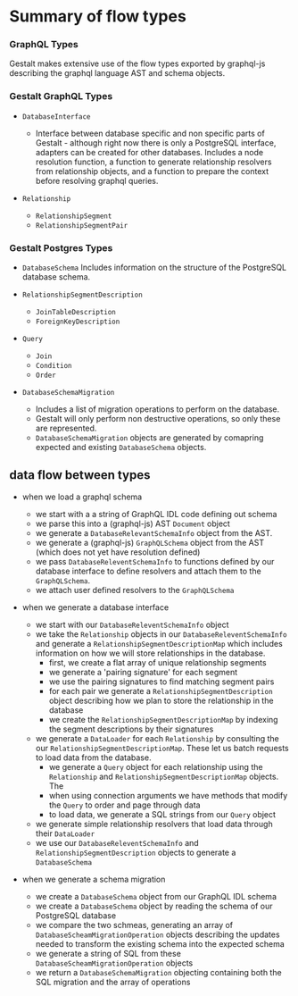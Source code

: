 # Summary of flow types


### GraphQL Types

Gestalt makes extensive use of the flow types exported by graphql-js describing
the graphql language AST and schema objects.


### Gestalt GraphQL Types

- `DatabaseInterface`
  - Interface between database specific and non specific parts of Gestalt -
    although right now there is only a PostgreSQL interface, adapters can be
    created for other databases.  Includes a node resolution function, a
    function to generate relationship resolvers from relationship objects, and a
    function to prepare the context before resolving graphql queries.

- `Relationship`
  - `RelationshipSegment`
  - `RelationshipSegmentPair`


### Gestalt Postgres Types

- `DatabaseSchema`
  Includes information on the structure of the PostgreSQL database schema.

- `RelationshipSegmentDescription`
  - `JoinTableDescription`
  - `ForeignKeyDescription`

- `Query`
  - `Join`
  - `Condition`
  - `Order`

- `DatabaseSchemaMigration`
  - Includes a list of migration operations to perform on the database.
  - Gestalt will only perform non destructive operations, so only these are
    represented.
  - `DatabaseSchemaMigration` objects are generated by comapring expected and
    existing `DatabaseSchema` objects.


## data flow between types

- when we load a graphql schema
  - we start with a a string of GraphQL IDL code defining out schema
  - we parse this into a (graphql-js) AST `Document` object
  - we generate a `DatabaseRelevantSchemaInfo` object from the AST.
  - we generate a (graphql-js) `GraphQLSchema` object from the AST (which does
    not yet have resolution defined)
  - we pass `DatabaseReleventSchemaInfo` to functions defined by our database
    interface to define resolvers and attach them to the `GraphQLSchema`.
  - we attach user defined resolvers to the `GraphQLSchema`

- when we generate a database interface
  - we start with our `DatabaseReleventSchemaInfo` object
  - we take the `Relationship` objects in our `DatabaseReleventSchemaInfo` and
    generate a `RelationshipSegmentDescriptionMap` which includes information on
    how we will store relationships in the database.
    - first, we create a flat array of unique relationship segments
    - we generate a 'pairing signature' for each segment
    - we use the pairing signatures to find matching segment pairs
    - for each pair we generate a `RelationshipSegmentDescription` object
      describing how we plan to store the relationship in the database
    - we create the `RelationshipSegmentDescriptionMap` by indexing the segment
      descriptions by their signatures
  - we generate a `DataLoader` for each `Relationship` by consulting the our
    `RelationshipSegmentDescriptionMap`.  These let us batch requests to load
    data from the database.
    - we generate a `Query` object for each relationship using the
      `Relationship` and `RelationshipSegmentDescriptionMap` objects.  The
    - when using connection arguments we have methods that modify the `Query` to
      order and page through data
    - to load data, we generate a SQL strings from our `Query` object
  - we generate simple relationship resolvers that load data through their
    `DataLoader`
  - we use our `DatabaseReleventSchemaInfo` and `RelationshipSegmentDescription`
    objects to generate a `DatabaseSchema`

- when we generate a schema migration
  - we create a `DatabaseSchema` object from our GraphQL IDL schema
  - we create a `DatabaseSchema` object by reading the schema of our PostgreSQL
    database
  - we compare the two schmeas, generating an array of
    `DatabaseScheamMigrationOperation` objects describing the updates needed to
    transform the existing schema into the expected schema
  - we generate a string of SQL from these `DatabaseScheamMigrationOperation`
    objects
  - we return a `DatabaseSchemaMigration` objecting containing both the SQL
    migration and the array of operations
